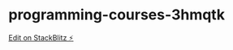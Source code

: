 # programming-courses-3hmqtk

[Edit on StackBlitz ⚡️](https://stackblitz.com/edit/programming-courses-3hmqtk)